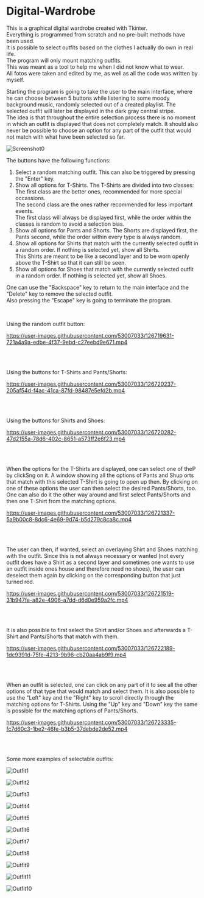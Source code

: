 # Digital-Wardrobe
<p>This is a graphical digital wardrobe created with Tkinter.<br>
Everything is programmed from scratch and no pre-built methods have been used.<br>
It is possible to select outfits based on the clothes I actually do own in real life.<br>
The program will only mount matching outfits.<br>
This was meant as a tool to help me when I did not know what to wear.<br>
All fotos were taken and edited by me, as well as all the code was written by myself.</p>

<p>Starting the program is going to take the user to the main interface, where he can choose between 5 buttons while listening to some moody background music, randomly selected out of a created playlist. The selected outfit will later be displayed in the dark gray central stripe.<br>
The idea is that throughout the entire selection process there is no moment in which an outfit is displayed that does not completely match. It should also never be possible to choose an option for any part of the outfit that would not match with what have been selected so far.
</p>

![Screenshot0](https://user-images.githubusercontent.com/53007033/126713530-84b8373d-bb3f-40ce-b57c-6634ac3a1efc.jpg)

<p> The buttons have the following functions:

1. Select a random matching outfit. This can also be triggered by pressing the "Enter" key.
2. Show all options for T-Shirts. The T-Shirts are divided into two classes:<br> 
  The first class are the better ones, recommended for more special occassions.<br> 
  The second class are the ones rather recommended for less important events.<br>
  The first class will always be displayed first, while the order within the classes is random to avoid a selection bias.
3. Show all options for Pants and Shorts. The Shorts are displayed first, the Pants second, while the order within every type is always random.
4. Show all options for Shirts that match with the currently selected outfit in a random order. If nothing is selected yet, show all Shirts.<br>
  This Shirts are meant to be like a second layer and to be worn openly above the T-Shirt so that it can still be seen.
5. Show all options for Shoes that match with the currently selected outfit in a random order. If nothing is selected yet, show all Shoes.

One can use the "Backspace" key to return to the main interface and the "Delete" key to remove the selected outfit.<br>
Also pressing the "Escape" key is going to terminate the program.</p>
<br>

Using the random outfit button:

https://user-images.githubusercontent.com/53007033/126719631-721a4a9a-edbe-4f37-9ebd-c27eebd9e671.mp4

<br>
<br>
<p>Using the buttons for T-Shirts and Pants/Shorts:</p>

https://user-images.githubusercontent.com/53007033/126720237-205af54d-f4ac-41ca-87fd-98487e5efd2b.mp4

<br>
<br>
<p>Using the buttons for Shirts and Shoes:</p>

https://user-images.githubusercontent.com/53007033/126720282-47d2155a-78d6-402c-8651-a573ff2e6f23.mp4

<br>
<br>
<p> When the options for the T-Shirts are displayed, one can select one of theP by clickSng on it. 
  A window showing all the options of Pants and Shup orts that match with this selected T-Shirt is going to open up then.
  By clicking on one of these options the user can then select the desired Pants/Shorts, too.
  One can also do it the other way around and first select Pants/Shorts and then one T-Shirt from the matching options. </p>
  
https://user-images.githubusercontent.com/53007033/126721337-5a9b00c8-8dc6-4e69-9d74-b5d279c8ca8c.mp4

<br>
<br>
<p> The user can then, if wanted, select an overlaying Shirt and Shoes matching with the outfit.
  Since this is not always necessary or wanted (not every outfit does have a Shirt as a second layer and sometimes one wants to use an outfit inside ones house and therefore need no shoes), the user can deselect them again by clicking on the corresponding button that just turned red. </p>
  
https://user-images.githubusercontent.com/53007033/126721519-31b947fe-a82e-4906-a7dd-d6d0e959a2fc.mp4

<br>
<br>
<p> It is also possible to first select the Shirt and/or Shoes and afterwards a T-Shirt and Pants/Shorts that match with them. </p>

https://user-images.githubusercontent.com/53007033/126722189-1dc9391d-75fe-4213-9b96-cb20aa4ab9f9.mp4

<br>
<br>
<p> When an outfit is selected, one can click on any part of it to see all the other options of that type that would match and select them.
  It is also possible to use the "Left" key and the "Right" key to scroll directly through the matching options for T-Shirts.
  Using the "Up" key and "Down" key the same is possible for the matching options of Pants/Shorts. </p>
  
https://user-images.githubusercontent.com/53007033/126723335-fc7d60c3-1be2-46fe-b3b5-37debde2de52.mp4

<br>
<br>
<p>Some more examples of selectable outfits:</p>

![Outfit1](https://user-images.githubusercontent.com/53007033/126726732-af717979-074b-430a-ac10-f4198d3a1584.jpg)

![Outfit2](https://user-images.githubusercontent.com/53007033/126726736-ba498ebb-6c65-4fb3-b177-0568b3873fcc.jpg)

![Outfit3](https://user-images.githubusercontent.com/53007033/126726737-9bc74c2c-9c59-4b6f-a331-60613ba104e9.jpg)

![Outfit4](https://user-images.githubusercontent.com/53007033/126726743-a45640f9-0551-4a0a-8c4d-fe33310588f0.jpg)

![Outfit5](https://user-images.githubusercontent.com/53007033/126726750-78971e70-2f42-469d-a191-02f28184e462.jpg)

![Outfit6](https://user-images.githubusercontent.com/53007033/126726756-1b6a7970-91f0-442c-a383-72b819f26b80.jpg)

![Outfit7](https://user-images.githubusercontent.com/53007033/126726773-8582bd5e-00c5-4dbb-a4a9-99e36b11959e.jpg)

![Outfit8](https://user-images.githubusercontent.com/53007033/126726780-a5adf8b2-da7e-4271-b66e-6fe5592faf1a.jpg)

![Outfit9](https://user-images.githubusercontent.com/53007033/126726785-fc03f27a-446f-46b7-a51a-4af321f11c62.jpg)

![Outfit11](https://user-images.githubusercontent.com/53007033/126726796-75a88217-768d-4d63-877b-cbdba4413d2f.jpg)

![Outfit10](https://user-images.githubusercontent.com/53007033/126726791-283bed9c-aa7a-487e-a3ac-1559bfedf1d5.jpg)
